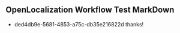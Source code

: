 ## OpenLocalization Workflow Test MarkDown
* ded4db9e-5681-4853-a75c-db35e216822d thanks!

<!--HONumber=Jul16_HO5-->


